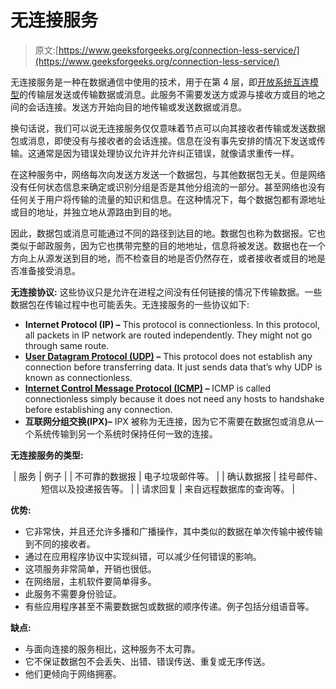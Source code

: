 # 无连接服务

> 原文:[https://www.geeksforgeeks.org/connection-less-service/](https://www.geeksforgeeks.org/connection-less-service/)

无连接服务是一种在数据通信中使用的技术，用于在第 4 层，即[开放系统互连模型](https://www.geeksforgeeks.org/layers-of-osi-model/)的传输层发送或传输数据或消息。此服务不需要发送方或源与接收方或目的地之间的会话连接。发送方开始向目的地传输或发送数据或消息。

换句话说，我们可以说无连接服务仅仅意味着节点可以向其接收者传输或发送数据包或消息，即使没有与接收者的会话连接。信息在没有事先安排的情况下发送或传输。这通常是因为错误处理协议允许并允许纠正错误，就像请求重传一样。

在这种服务中，网络每次向发送方发送一个数据包，与其他数据包无关。但是网络没有任何状态信息来确定或识别分组是否是其他分组流的一部分。甚至网络也没有任何关于用户将传输的流量的知识和信息。在这种情况下，每个数据包都有源地址或目的地址，并独立地从源路由到目的地。

因此，数据包或消息可能通过不同的路径到达目的地。数据包也称为数据报。它也类似于邮政服务，因为它也携带完整的目的地地址，信息将被发送。数据也在一个方向上从源发送到目的地，而不检查目的地是否仍然存在，或者接收者或目的地是否准备接受消息。

**无连接协议:**
这些协议只是允许在进程之间没有任何链接的情况下传输数据。一些数据包在传输过程中也可能丢失。无连接服务的一些协议如下:

*   **Internet Protocol (IP) –**
    This protocol is connectionless. In this protocol, all packets in IP network are routed independently. They might not go through same route.
*   **[User Datagram Protocol (UDP)](https://www.geeksforgeeks.org/user-datagram-protocol-udp/) –**
    This protocol does not establish any connection before transferring data. It just sends data that’s why UDP is known as connectionless.
*   **[Internet Control Message Protocol (ICMP)](https://www.geeksforgeeks.org/internet-control-message-protocol-icmp/) –**
    ICMP is called connectionless simply because it does not need any hosts to handshake before establishing any connection.
*   **互联网分组交换(IPX)–**
    IPX 被称为无连接，因为它不需要在数据包或消息从一个系统传输到另一个系统时保持任何一致的连接。

**无连接服务的类型:**

<center>

| 服务 | 例子 |
| 不可靠的数据报 | 电子垃圾邮件等。 |
| 确认数据报 | 挂号邮件、短信以及投递报告等。 |
| 请求回复 | 来自远程数据库的查询等。 |

</center>

**优势:**

*   它非常快，并且还允许多播和广播操作，其中类似的数据在单次传输中被传输到不同的接收者。
*   通过在应用程序协议中实现纠错，可以减少任何错误的影响。
*   这项服务非常简单，开销也很低。
*   在网络层，主机软件要简单得多。
*   此服务不需要身份验证。
*   有些应用程序甚至不需要数据包或数据的顺序传递。例子包括分组语音等。

**缺点:**

*   与面向连接的服务相比，这种服务不太可靠。
*   它不保证数据包不会丢失、出错、错误传送、重复或无序传送。
*   他们更倾向于网络拥塞。